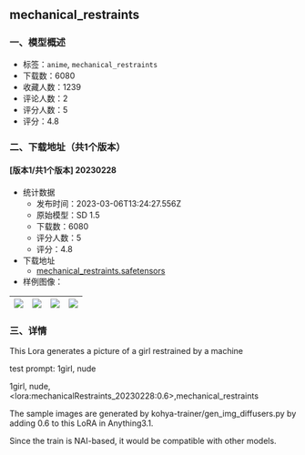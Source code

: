 ## mechanical_restraints
### 一、模型概述

- 标签：`anime`, `mechanical_restraints`
- 下载数：6080
- 收藏人数：1239
- 评论人数：2
- 评分人数：5
- 评分：4.8

### 二、下载地址（共1个版本）

#### [版本1/共1个版本] 20230228

- 统计数据
  - 发布时间：2023-03-06T13:24:27.556Z
  - 原始模型：SD 1.5
  - 下载数：6080
  - 评分人数：5
  - 评分：4.8
- 下载地址
  - [mechanical_restraints.safetensors](https://civitai.com/api/download/models/16709)
- 样例图像：

| <img src="https://image.civitai.com/xG1nkqKTMzGDvpLrqFT7WA/a402a042-c88a-456e-b786-ae6a47270300/width=450/168512.jpeg" /> | <img src="https://image.civitai.com/xG1nkqKTMzGDvpLrqFT7WA/f538b89f-76be-4465-e768-4b5d3115e400/width=450/168518.jpeg" /> | <img src="https://image.civitai.com/xG1nkqKTMzGDvpLrqFT7WA/c98a80fe-eacd-4c64-6694-02814dd63100/width=450/168517.jpeg" /> | <img src="https://image.civitai.com/xG1nkqKTMzGDvpLrqFT7WA/c86ee24c-785f-4c4f-0022-b358dd10a100/width=450/168516.jpeg" /> |
| ---- | ---- | ---- | ---- |


### 三、详情
<p>This Lora generates a picture of a girl restrained by a machine</p><p>test prompt: 1girl, nude</p><p>1girl, nude, &lt;lora:mechanicalRestraints_20230228:0.6&gt;,mechanical_restraints</p><p></p><p>The sample images are generated by kohya-trainer/gen_img_diffusers.py by adding 0.6 to this LoRA in Anything3.1.</p><p>Since the train is NAI-based, it would be compatible with other models.</p><p></p>